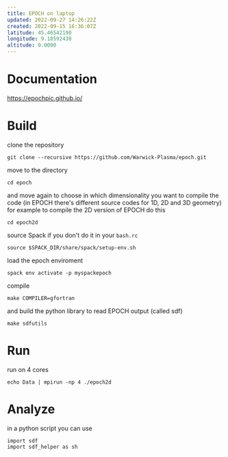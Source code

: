 ```yaml
---
title: EPOCH on laptop
updated: 2022-09-27 14:26:22Z
created: 2022-09-15 16:36:07Z
latitude: 45.46542190
longitude: 9.18592430
altitude: 0.0000
---
```


# Documentation
https://epochpic.github.io/

# Build 
clone the repository 
```
git clone --recursive https://github.com/Warwick-Plasma/epoch.git
```

move to the directory 
```
cd epoch
```

and move again to choose in which dimensionality you want to compile the code (in EPOCH there's different source codes for 1D, 2D and 3D geometry)
for example to compile the 2D version of EPOCH do this 
```
cd epoch2d
```

source Spack if you don't do it in your `bash.rc` 
```
source $SPACK_DIR/share/spack/setup-env.sh
```

load the epoch enviroment 
```
spack env activate -p myspackepoch
```

compile
```
make COMPILER=gfortran
```

and build the python library to read EPOCH output (called sdf)
```
make sdfutils
```


# Run 
run on 4 cores 
```
echo Data | mpirun -np 4 ./epoch2d
```

# Analyze
in a python script you can use 
```
import sdf 
import sdf_helper as sh
``` 
